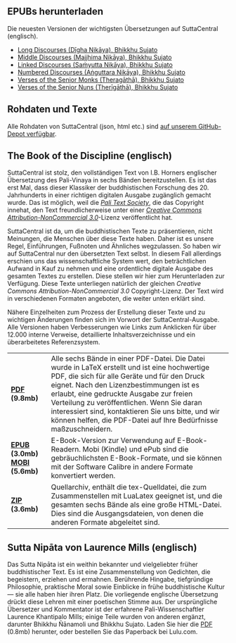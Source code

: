 ## EPUBs herunterladen

Die neuesten Versionen der wichtigsten Übersetzungen auf SuttaCentral (englisch).

* [Long Discourses (Dīgha Nikāya), Bhikkhu Sujato](https://suttacentral.net/api/ebook/dn_en_sujato.epub)  
* [Middle Discourses (Majjhima Nikāya), Bhikkhu Sujato](https://suttacentral.net/api/ebook/mn_en_sujato.epub)  
* [Linked Discourses (Saṁyutta Nikāya), Bhikkhu Sujato](https://suttacentral.net/api/ebook/sn_en_sujato.epub)  
* [Numbered Discourses (Aṅguttara Nikāya), Bhikkhu Sujato](https://suttacentral.net/api/ebook/an_en_sujato.epub)  
* [Verses of the Senior Monks (Theragāthā), Bhikkhu Sujato](https://suttacentral.net/api/ebook/thag_en_sujato.epub)  
* [Verses of the Senior Nuns (Therīgāthā), Bhikkhu Sujato](https://suttacentral.net/api/ebook/thig_en_sujato.epub)

## Rohdaten und Texte

Alle Rohdaten von SuttaCentral (json, html etc.) sind [auf unserem GitHub-Depot verfügbar](https://github.com/suttacentral/).

## The Book of the Discipline (englisch)

SuttaCentral ist stolz, den vollständigen Text von I.B. Horners englischer Übersetzung des Pali-Vinaya in sechs Bänden bereitzustellen. Es ist das erst Mal, dass dieser Klassiker der buddhistischen Forschung des 20. Jahrhunderts in einer richtigen digitalen Ausgabe zugänglich gemacht wurde. Das ist möglich, weil die [*Pali Text Society*](http://www.palitext.com/), die das Copyright innehat, den Text freundlicherweise unter einer [*Creative Commons Attribution-NonCommercial 3.0*](https://creativecommons.org/licenses/by-nc/3.0/)-Lizenz veröffentlicht hat.

SuttaCentral ist da, um die buddhistischen Texte zu präsentieren, nicht Meinungen, die Menschen über diese Texte haben. Daher ist es unsere Regel, Einführungen, Fußnoten und Ähnliches wegzulassen. So haben wir auf SuttaCentral nur den übersetzten Text selbst. In diesem Fall allerdings erschien uns das wissenschaftliche System wert, den beträchtlichen Aufwand in Kauf zu nehmen und eine ordentliche digitale Ausgabe des gesamten Textes zu erstellen. Diese stellen wir hier zum Herunterladen zur Verfügung. Diese Texte unterliegen natürlich der gleichen *Creative Commons Attribution-NonCommercial 3.0* Copyright-Lizenz. Der Text wird in verschiedenen Formaten angeboten, die weiter unten erklärt sind.

Nähere Einzelheiten zum Prozess der Erstellung dieser Texte und zu wichtigen Änderungen finden sich im Vorwort der SuttaCentral-Ausgabe. Alle Versionen haben Verbesserungen wie Links zum Anklicken für über 12.000 interne Verweise, detaillierte Inhaltsverzeichnisse und ein überarbeitetes Referenzsystem.

<table>
<tr>
	<td><b><a href="https://github.com/suttacentral/suttacentral-files/blob/master/Book_of_the_Discipline.pdf?raw=true">PDF</a> (9.8mb)</b>	</td>
<td>Alle sechs Bände in einer PDF-Datei. Die Datei wurde in LaTeX erstellt und ist eine hochwertige PDF, die sich für alle Geräte und für den Druck eignet. Nach den Lizenzbestimmungen ist es erlaubt, eine gedruckte Ausgabe zur freien Verteilung zu veröffentlichen. Wenn Sie daran interessiert sind, kontaktieren Sie uns bitte, und wir können helfen, die PDF-Datei auf Ihre Bedürfnisse maßzuschneidern.</td></tr>
<tr>
	<td><b><a href="https://github.com/suttacentral/suttacentral-files/blob/master/Book_of_the_Discipline.epub?raw=true">EPUB</a> (3.0mb)</b>
<b><a href ="https://github.com/suttacentral/suttacentral-files/blob/master/Book_of_the_Discipline.mobi?raw=true">MOBI</a> (5.6mb)</b>	</td>
<td>E-Book-Version zur Verwendung auf E-Book-Readern. Mobi (Kindle) und ePub sind die gebräuchlichsten E-Book-Formate, und sie können mit der Software Calibre in andere Formate konvertiert werden.</td></tr>
<tr>
	<td><b><a href ="https://github.com/suttacentral/suttacentral-files/blob/master/Book_of_the_Discipline_source.zip?raw=true">ZIP</a> (3.6mb)</b>	</td>
<td>Quellarchiv, enthält die tex-Quelldatei, die zum Zusammenstellen mit LuaLatex geeignet ist, und die gesamten sechs Bände als eine große HTML-Datei. Dies sind die Ausgangsdateien, von denen die anderen Formate abgeleitet sind.</td></tr>
</table>

## Sutta Nipāta von Laurence Mills (englisch)

Das Sutta Nipāta ist ein weithin bekannter und vielgeliebter früher buddhistischer Text. Es ist eine Zusammenstellung von Gedichten, die begeistern, erziehen und ermahnen. Berührende Hingabe, tiefgründige Philosophie, praktische Moral sowie Einblicke in frühe buddhistische Kultur — sie alle haben hier ihren Platz. Die vorliegende englische Übersetzung drückt diese Lehren mit einer poetischen Stimme aus. Der ursprüngliche Übersetzer und Kommentator ist der erfahrene Pali-Wissenschaftler Laurence Khantipalo Mills; einige Teile wurden von anderen ergänzt, darunter Bhikkhu Ñānamoli und Bhikkhu Sujato. Laden Sie hier die [PDF](https://github.com/suttacentral/suttacentral-files/blob/master/snp.pdf?raw=true) (0.8mb) herunter, oder bestellen Sie das Paperback bei Lulu.com.